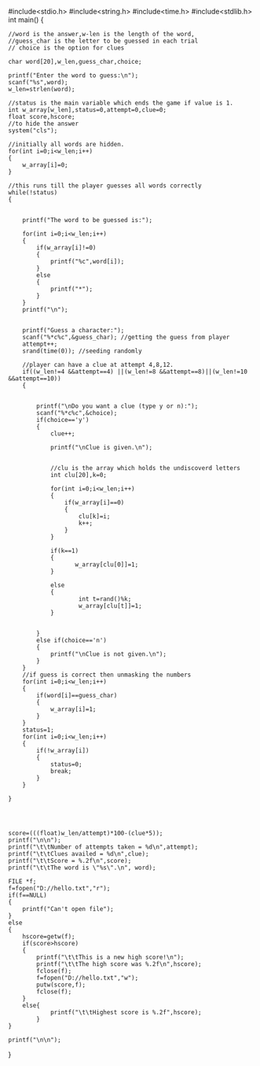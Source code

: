#include<stdio.h>
#include<string.h>
#include<time.h>
#include<stdlib.h>
int main()
{

    //word is the answer,w-len is the length of the word,
    //guess_char is the letter to be guessed in each trial
    // choice is the option for clues

    char word[20],w_len,guess_char,choice;

    printf("Enter the word to guess:\n");
    scanf("%s",word);
    w_len=strlen(word);

    //status is the main variable which ends the game if value is 1.
    int w_array[w_len],status=0,attempt=0,clue=0;
    float score,hscore;
    //to hide the answer
    system("cls");

    //initially all words are hidden.
    for(int i=0;i<w_len;i++)
    {
        w_array[i]=0;
    }

    //this runs till the player guesses all words correctly
    while(!status)
    {


        printf("The word to be guessed is:");

        for(int i=0;i<w_len;i++)
        {
            if(w_array[i]!=0)
            {
                printf("%c",word[i]);
            }
            else
            {
                printf("*");
            }
        }
        printf("\n");


        printf("Guess a character:");
        scanf("%*c%c",&guess_char); //getting the guess from player
        attempt++;
        srand(time(0)); //seeding randomly

        //player can have a clue at attempt 4,8,12.
        if((w_len!=4 &&attempt==4) ||(w_len!=8 &&attempt==8)||(w_len!=10 &&attempt==10))
        {


            printf("\nDo you want a clue (type y or n):");
            scanf("%*c%c",&choice);
            if(choice=='y')
            {
                clue++;

                printf("\nClue is given.\n");


                //clu is the array which holds the undiscoverd letters
                int clu[20],k=0;

                for(int i=0;i<w_len;i++)
                {
                    if(w_array[i]==0)
                    {
                        clu[k]=i;
                        k++;
                    }
                }

                if(k==1)
                {
                       w_array[clu[0]]=1;
                }

                else
                {
                        int t=rand()%k;
                        w_array[clu[t]]=1;
                }


            }
            else if(choice=='n')
            {
                printf("\nClue is not given.\n");
            }
        }
        //if guess is correct then unmasking the numbers
        for(int i=0;i<w_len;i++)
        {
            if(word[i]==guess_char)
            {
                w_array[i]=1;
            }
        }
        status=1;
        for(int i=0;i<w_len;i++)
        {
            if(!w_array[i])
            {
                status=0;
                break;
            }
        }

    }




    score=(((float)w_len/attempt)*100-(clue*5));
    printf("\n\n");
    printf("\t\tNumber of attempts taken = %d\n",attempt);
    printf("\t\tClues availed = %d\n",clue);
    printf("\t\tScore = %.2f\n",score);
    printf("\t\tThe word is \"%s\".\n", word);

    FILE *f;
    f=fopen("D://hello.txt","r");
    if(f==NULL)
    {
        printf("Can't open file");
    }
    else
    {
        hscore=getw(f);
        if(score>hscore)
        {
            printf("\t\tThis is a new high score!\n");
            printf("\t\tThe high score was %.2f\n",hscore);
            fclose(f);
            f=fopen("D://hello.txt","w");
            putw(score,f);
            fclose(f);
        }
        else{
                printf("\t\tHighest score is %.2f",hscore);
            }
    }

    printf("\n\n");
}

